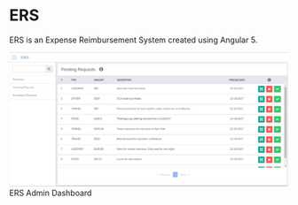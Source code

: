 # ERS
ERS is an Expense Reimbursement System created using Angular 5.

![Alt text](/screenshots/ERS-capture.PNG?raw=true "ERS Admin Dashboard")
ERS Admin Dashboard